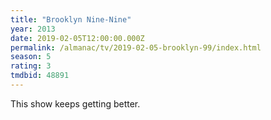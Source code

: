```yaml
---
title: "Brooklyn Nine-Nine"
year: 2013
date: 2019-02-05T12:00:00.000Z
permalink: /almanac/tv/2019-02-05-brooklyn-99/index.html
season: 5
rating: 3
tmdbid: 48891
---
```


This show keeps getting better.